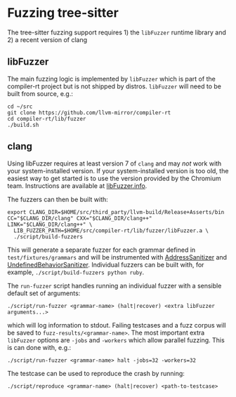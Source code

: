 # Fuzzing tree-sitter

The tree-sitter fuzzing support requires 1) the `libFuzzer` runtime library and 2) a recent version of clang

## libFuzzer

The main fuzzing logic is implemented by `libFuzzer` which is part of the compiler-rt project but is not shipped by distros. `libFuzzer` will need to be built from source, e.g.:

```
cd ~/src
git clone https://github.com/llvm-mirror/compiler-rt
cd compiler-rt/lib/fuzzer
./build.sh
```

## clang

Using libFuzzer requires at least version 7 of `clang` and may _not_ work with your system-installed version. If your system-installed version is too old, the easiest way to get started is to use the version provided by the Chromium team. Instructions are available at [libFuzzer.info](http://libfuzzer.info).

The fuzzers can then be built with:
```
export CLANG_DIR=$HOME/src/third_party/llvm-build/Release+Asserts/bin
CC="$CLANG_DIR/clang" CXX="$CLANG_DIR/clang++" LINK="$CLANG_DIR/clang++" \
  LIB_FUZZER_PATH=$HOME/src/compiler-rt/lib/fuzzer/libFuzzer.a \
  ./script/build-fuzzers
```

This will generate a separate fuzzer for each grammar defined in `test/fixtures/grammars` and will be instrumented with [AddressSanitizer](https://clang.llvm.org/docs/AddressSanitizer.html) and [UndefinedBehaviorSanitizer](https://clang.llvm.org/docs/UndefinedBehaviorSanitizer.html). Individual fuzzers can be built with, for example, `./script/build-fuzzers python ruby`.

The `run-fuzzer` script handles running an individual fuzzer with a sensible default set of arguments:
```
./script/run-fuzzer <grammar-name> (halt|recover) <extra libFuzzer arguments...>
```

which will log information to stdout. Failing testcases and a fuzz corpus will be saved to `fuzz-results/<grammar-name>`. The most important extra `libFuzzer` options are `-jobs` and `-workers` which allow parallel fuzzing. This is can done with, e.g.:
```
./script/run-fuzzer <grammar-name> halt -jobs=32 -workers=32
```

The testcase can be used to reproduce the crash by running:
```
./script/reproduce <grammar-name> (halt|recover) <path-to-testcase>
```
